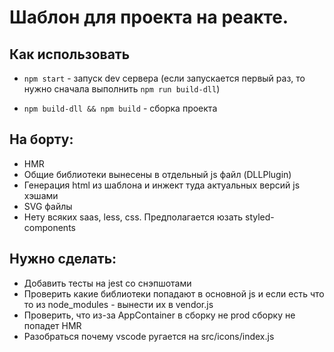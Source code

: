 # Шаблон для проекта на реакте. 

## Как использовать
- `npm start` - запуск dev сервера (если запускается первый раз, то нужно сначала выполнить `npm run build-dll`)

- `npm build-dll && npm build` - сборка проекта


## На борту:
- HMR
- Общие библиотеки вынесены в отдельный js файл (DLLPlugin)
- Генерация html из шаблона и инжект туда актуальных версий js хэшами
- SVG файлы
- Нету всяких saas, less, css. Предполагается юзать styled-components


## Нужно сделать:
- Добавить тесты на jest со снэпшотами
- Проверить какие библиотеки попадают в основной js и если есть что то из node_modules - вынести их в vendor.js
- Проверить, что из-за AppContainer в сборку не prod сборку не попадет HMR
- Разобраться почему vscode ругается на src/icons/index.js
